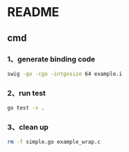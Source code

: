 # README

## cmd
### 1、generate binding code
```sh
swig -go -cgo -intgosize 64 example.i
```

### 2、run test
```sh
go test -v .
```

### 3、clean up
```sh
rm -f simple.go example_wrap.c
```
